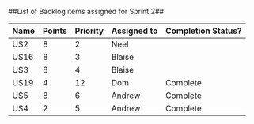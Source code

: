##List of Backlog items assigned for Sprint 2##

| Name  | Points | Priority  | Assigned to| Completion Status?|
| ------------- | ------------- | ------------- | ------------- | ------------- |
|US2|8|2|Neel||
|US16|8|3|Blaise||
|US3|8|4|Blaise||
|US19|4|12|Dom|Complete|
|US5|8|6|Andrew|Complete|
|US4|2|5|Andrew|Complete|
